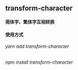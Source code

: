 
## transform-character

#### 简体字、繁体字互相转换

#### 使用方式
###### yarn add transform-character
###### npm install transform-character

